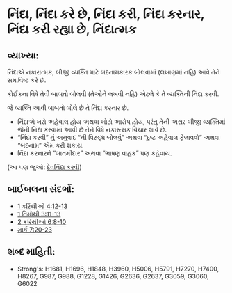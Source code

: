 # નિંદા, નિંદા કરે છે, નિંદા કરી, નિંદા કરનાર, નિંદા કરી રહ્યા છે, નિંદાત્મક 

## વ્યાખ્યા: 

નિંદાએ નકારાત્મક, બીજી વ્યક્તિ માટે બદનામકારક બોલવામાં (લખાણમાં નહિ) આવે તેને સમાવિષ્ટ કરે છે.

કોઈકના વિષે તેવી બાબતો બોલવી (તેઓને લખવી નહિ) એટલે કે તે વ્યક્તિની નિંદા કરવી.

જે વ્યક્તિ આવી બાબતો બોલે છે તે નિંદા કરનાર છે.

* નિંદાએ ખરો અહેવાલ હોય અથવા ખોટો આરોપ હોય, પરંતુ તેની અસર બીજી વ્યક્તિમાં જેની નિંદા કરવામાં આવી છે તેને વિષે નકારત્મક વિચાર લાવે છે.
* “નિંદા કરવી” નું અનુવાદ “ની વિરુદ્ધ બોલવું” અથવા “દુષ્ટ અહેવાલ ફેલાવવો” અથવા “બદનામ” એમ કરી શકાય.
* નિંદા કરનારને “બાતમીદાર” અથવા “ભાષણ વાહક” પણ કહેવાય.

(આ પણ જુઓ: [દેવનિંદા કરવી](../kt/blasphemy.md))

## બાઈબલના સંદર્ભો: 

* [1 કરિંથીઓ 4:12-13](rc://gu/tn/help/1co/04/12)
* [1 તિમોથી 3:11-13](rc://gu/tn/help/1ti/03/11)
* [2 કરિંથીઓ 6:8-10](rc://gu/tn/help/2co/06/08)
* [માર્ક 7:20-23](rc://gu/tn/help/mrk/07/20)

## શબ્દ માહિતી: 

* Strong's: H1681, H1696, H1848, H3960, H5006, H5791, H7270, H7400, H8267, G987, G988, G1228, G1426, G2636, G2637, G3059, G3060, G6022
